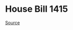 # House Bill 1415

[Source](http://lawfilesext.leg.wa.gov/biennium/2021-22/Pdf/Bills/House%20Bills/1415.pdf)